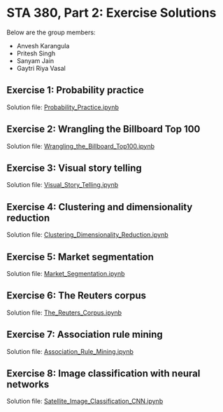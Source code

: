 # STA 380, Part 2: Exercise Solutions

Below are the group members:
- Anvesh Karangula
- Pritesh Singh
- Sanyam Jain
- Gaytri Riya Vasal
## Exercise 1:  Probability practice

Solution file: [Probability_Practice.ipynb](/Probability_Practice.ipynb)

## Exercise 2:  Wrangling the Billboard Top 100

Solution file: [Wrangling_the_Billboard_Top100.ipynb](/Probability_Practice.ipynb)

## Exercise 3:  Visual story telling

Solution file: [Visual_Story_Telling.ipynb](/Probability_Practice.ipynb)

## Exercise 4:  Clustering and dimensionality reduction

Solution file: [Clustering_Dimensionality_Reduction.ipynb](/Clustering.ipynb)

## Exercise 5:  Market segmentation

Solution file: [Market_Segmentation.ipynb](/Market_Segmentation.ipynb)

## Exercise 6:  The Reuters corpus 

Solution file: [The_Reuters_Corpus.ipynb](/Probability_Practice.ipynb)

## Exercise 7:  Association rule mining

Solution file: [Association_Rule_Mining.ipynb](/Groceries/groceries.R)

## Exercise 8:  Image classification with neural networks 

Solution file: [Satellite_Image_Classification_CNN.ipynb](/Satellite_Image_Classification.ipynb)